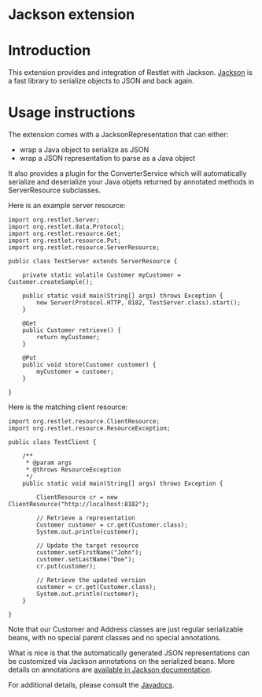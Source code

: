 Jackson extension
=================

Introduction
============

This extension provides and integration of Restlet with Jackson.
[Jackson](http://jackson.codehaus.org/)
is a fast library to serialize objects to JSON and back again.

Usage instructions
==================

The extension comes with a JacksonRepresentation that can either:

-   wrap a Java object to serialize as JSON
-   wrap a JSON representation to parse as a Java object

It also provides a plugin for the ConverterService which will
automatically serialize and deserialize your Java objets returned by
annotated methods in ServerResource subclasses.

Here is an example server resource:

    import org.restlet.Server;
    import org.restlet.data.Protocol;
    import org.restlet.resource.Get;
    import org.restlet.resource.Put;
    import org.restlet.resource.ServerResource;

    public class TestServer extends ServerResource {

        private static volatile Customer myCustomer = Customer.createSample();

        public static void main(String[] args) throws Exception {
            new Server(Protocol.HTTP, 8182, TestServer.class).start();
        }

        @Get
        public Customer retrieve() {
            return myCustomer;
        }

        @Put
        public void store(Customer customer) {
            myCustomer = customer;
        }

    }

Here is the matching client resource:

    import org.restlet.resource.ClientResource;
    import org.restlet.resource.ResourceException;

    public class TestClient {

        /**
         * @param args
         * @throws ResourceException
         */
        public static void main(String[] args) throws Exception {

            ClientResource cr = new ClientResource("http://localhost:8182");

            // Retrieve a representation
            Customer customer = cr.get(Customer.class);
            System.out.println(customer);

            // Update the target resource
            customer.setFirstName("John");
            customer.setLastName("Doe");
            cr.put(customer);

            // Retrieve the updated version
            customer = cr.get(Customer.class);
            System.out.println(customer);
        }

    }

Note that our Customer and Address classes are just regular serializable
beans, with no special parent classes and no special annotations.

What is nice is that the automatically generated JSON representations
can be customized via Jackson annotations on the serialized beans. More
details on annotations are [available in Jackson
documentation](http://wiki.fasterxml.com/JacksonInFiveMinutes).

For additional details, please consult the
[Javadocs](http://restlet.org/learn/javadocs/2.1/jse/ext/org/restlet/ext/jackson/package-summary.html).

